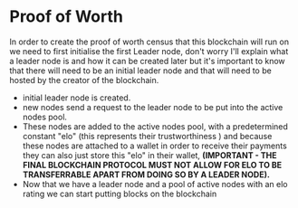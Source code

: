 # Proof of Worth

In order to create the proof of worth census that this blockchain will run on we need to first initialise the first Leader node, don't worry I'll explain what a leader node is and how it can be created later but it's important to know that there will need to be an initial leader node and that will need to be hosted by the creator of the blockchain.

* initial leader node is created.
* new nodes send a request to the leader node to be put into the active nodes pool.
* These nodes are added to the active nodes pool, with a predetermined constant "elo" (this represents their trustworthiness ) and because these nodes are attached to a wallet in order to receive their payments they can also just store this "elo" in their wallet, **(IMPORTANT - THE FINAL BLOCKCHAIN PROTOCOL MUST NOT ALLOW FOR ELO TO BE TRANSFERRABLE APART FROM DOING SO BY A LEADER NODE).**
* Now that we have a leader node and a pool of active nodes with an elo rating we can start putting blocks on the blockchain

